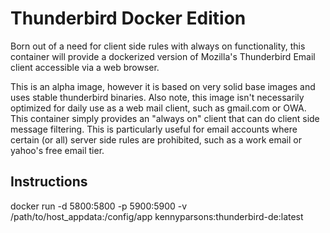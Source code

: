 # Thunderbird Docker Edition
Born out of a need for client side rules with always on functionality, this container will provide a dockerized version of Mozilla's Thunderbird Email client accessible via a web browser.

This is an alpha image, however it is based on very solid base images and uses stable thunderbird binaries. Also note, this image isn't necessarily optimized for daily use as a web mail client, such as gmail.com or OWA. This container simply provides an "always on" client that can do client side message filtering. This is particularly useful for email accounts where certain (or all) server side rules are prohibited, such as a work email or yahoo's free email tier. 

## Instructions
docker run -d 5800:5800 -p 5900:5900 -v /path/to/host_appdata:/config/app kennyparsons:thunderbird-de:latest